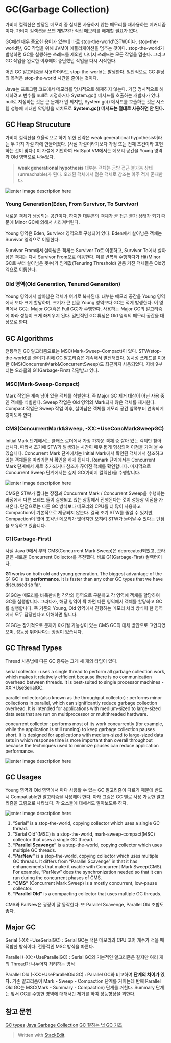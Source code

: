 # GC(Garbage Collection)

가비지 컬렉션은 할당된 메모리 중 실제론 사용하지 않는 메모리를 재사용하는 메커니즘이다. 가비지 컬렉션을 쓰면 개발자가 직접 메모리를 해제할 필요가 없다. 

GC에선 매우 중요한 용어가 있는데 바로 stop-the-world'(STW)이다. stop-the-world란, GC 작업을 위해 JVM이 애플리케이션을 멈추는 것이다. stop-the-world가 발생하면 GC를 실행하는 쓰레드를 제외한 나머지 쓰레드는 모든 작업을 멈춘다. 그리고 GC 작업을 완료한 이후에야 중단했던 작업을 다시 시작한다. 

어떤 GC 알고리즘을 사용하더라도 stop-the-world는 발생한다. 일반적으로 GC 튜닝의 목적은 stop-the-world 시간을 줄이는 것이다.

Java는 프로그램 코드에서 메모리를 명시적으로 해제하지 않는다. 가끔 명시적으로 해제하려고 변수를 null로 지정하거나 System.gc() 메서드를 호출하는 개발자가 있다. null로 지정하는 것은 큰 문제가 안 되지만, System.gc() 메서드를 호출하는 것은 시스템 성능에 지대한 악영향을 끼치므로 **System.gc() 메서드는 절대로 사용하면 안 된다.**

## GC Heap Strucuture

가비지 컬렉션을 효율적으로 하기 위한 전략은 weak generational hypothesis이라는 두 가지 가설 하에 만들어졌다. (사실 가설이라기보다 가정 또는 전제 조건이라 표현하는 것이 맞다.) 이 가설에 기반하여 HotSpot VM에서는 메모리 공간을 Young 영역과 Old 영역으로 나누었다. 

>**weak generational hypothesis**
>대부분 객체는 금방 접근 불가능 상태(unreachable)가 된다.
>오래된 객체에서 젊은 객체로 참조는 아주 적게 존재한다.

![enter image description here](https://i.stack.imgur.com/8ZtFA.png)

### Young Generation(Eden, From Survivor, To Survivor)

새로운 객체가 생성되는 공간이다. 하지만 대부분의 객체가 곧 접근 불가 상태가 되기 때문에 Minor GC에 의해서 사라져버린다.

Young 영역은 Eden, Survivor 영역으로 구성되어 있다. Eden에서 살아남은 객체는 Survivor 영역으로 이동한다. 

Survivor From에서 살아남은 객체는 Survivor To로 이동하고, Survivor To에서 살아남은 객체는 다시 Survivor From으로 이동한다. 이를 반복적 수행하다가 Hit(Minor GC로 부터 살아남은 횟수)가 임계값(Tenuring Threshold) 만큼 커진 객체들은 Old영역으로 이동한다.

### Old 영역(Old Generation, Tenured Generation)

Young 영역에서 살아남은 객체가 여기로 복사된다. 대부분 메모리 공간을 Young 영역에서 보다 크게 할당하며, 크기가 큰 만큼 Young 영역보다 GC는 적게 발생한다. 이 영역에서 GC는 Major GC(혹은 Full GC)가 수행한다. 사용하는 Major GC의 알고리즘에 따라 성능이 크게 좌지우지 된다. 일반적인 GC 튜닝은 Old 영역의 메모리 공간을 대상으로 한다.

## GC Algorithms

전통적인 GC 알고리즘으로는 MSC(Mark-Sweep-Compact)이 있다. STW(stop-the-world)를 줄이기 위해 GC 알고리즘은 계속해서 발전해왔다. 동시성 쓰레드를 이용한 CMS(ConcurrentMark&ConcurrentSweep)도 최근까지 사용되었다. 자바 9부터는 오라클의 G1(Garbage-First) 각광받고 있다. 


### MSC(Mark-Sweep-Compact)

Mark 작업은 계속 남아 있을 객체를 식별한다. 즉 Major GC 제거 대상이 아닌 사용 중인 객체를 식별한다. Sweep 작업은 Old 영역의 Mark되지 않은 객체를 제거한다. Compact 작업은 Sweep 작업 이후, 살아남은 객체를 메모리 공간 앞쪽부터 연속되게 쌓이도록 한다. 

### CMS(ConcurrentMark&Sweep, -XX:+UseConcMarkSweepGC)

 Initial Mark 단계에서는 클래스 로더에서 가장 가까운 객체 중 살아 있는 객체만 찾아 냅니다. 따라서 초기에 STW가 발생되는 시간이 매우 짧게 형성되어 이점을 가져 올 수 있습니다. 
Concurrent Mark 단계에서는 Initial Mark에서 확인된 객체에서 참조하고 있는 객체들을 따라가면서 확인을 하게 됩니다.
Remark 단계에서는 Concurrent Mark 단계에서 새로 추가되거나 참조가 끊어진 객체를 확인합니다.
마지막으로 Concurrent Sweep 단계에서는 실제 GC(가비지 컬렉션)을 수행합니다. 


![enter image description here](https://miro.medium.com/max/4356/1*cXlP_rU-UjQR5uE1Tw8dqA.png)




CMS은 STW가 짧다는 장점과 Concurrent Mark / Concurrent Sweep을 수행하는 과정에서 다른 쓰레드 들이 실행되고 있는 상황에서 진행된다는 것이 성능상 이점을 가져온다.
단점으로는 다른 GC 방식보다 메모리와 CPU를 더 많이 사용하고 Compaction이 기본적으로 제공되지 않는다. 결국 초기 STW를 줄일 수 있지만, Compaction이 없어 조각난 메모리가 많아지만 오히려 STW가 늘어날 수 있다는 단점을 보유하고 있습니다.

### G1(Garbage-First) 
사실 Java 9에서 부터 CMS(Concurrent Mark Sweep)은 deprecated되었고, 오라클은 새로운 Concurrent Collector를 추천했다. 바로 G1(Garbage-First) 컬렉터이다.

**G1**  works on both old and young generation. The biggest advantage of the G1 GC is its  **performance**. It is faster than any other GC types that we have discussed so far. 

G1GC는 메모리를 바둑판처럼 각각의 영역으로 구분하고 각 영역에 객체를 할당하여 GC를 실행합니다. 그러다가, 해당 영역이 꽉 차면 다른 영역에서 객체를 할당하고 GC를 실행합니다. 즉 기존의 Young, Old 영역에서 진행하는 메모리 처리 방식이 한 영역에서 모두 담당한다고 이해하면 됩니다.

G1GC는 장기적으로 문제가 야기될 가능성이 있는 CMS GC의 대체 방안으로 고안되었으며, 성능상 뛰어나다는 장점이 있습니다.



## GC Thread Types

Thread 사용법에 따른 GC 종류는 크게 세 개의 타입이 있다.

serial collector
: uses a single thread to perform all garbage collection work, which makes it relatively efficient because there is no communication overhead between threads. It is best-suited to single processor machines -XX:+UseSerialGC.

parallel collector(also known as the throughput collector)
: performs minor collections in parallel, which can significantly reduce garbage collection overhead. It is intended for applications with medium-sized to large-sized data sets that are run on multiprocessor or multithreaded hardware.

concurrent collector
: performs most of its work concurrently (for example, while the application is still running) to keep garbage collection pauses short. It is designed for applications with medium-sized to large-sized data sets in which response time is more important than overall throughput because the techniques used to minimize pauses can reduce application performance.

![enter image description here](https://codeahoy.com/img/blogs/gc-compared.png)

## GC Usages
Young 영역과 Old 영역에서 마다 사용할 수 있는 GC 알고리즘이 다르기 때문에 반드시 Compatiable한 알고리즘을 사용해야 한다. 아래 그림은 GC 별로 사용 가능한 알고리즘을 그림으로 나타냈다. 각 요소들에 대해서도 알아보도록 하자.

![enter image description here](https://codeahoy.com/img/blogs/gc-collectors-pairing.jpg)

1.  “Serial” is a stop-the-world, copying collector which uses a single GC thread.
2. “Serial Old”(MSC) is a stop-the-world, mark-sweep-compact(MSC) collector that uses a single GC thread.
3.  **“Parallel Scavenge”**  is a stop-the-world, copying collector which uses multiple GC threads.
4.  **“ParNew”**  is a stop-the-world, copying collector which uses multiple GC threads. It differs from “Parallel Scavenge” in that it has enhancements that make it usable with Concurrent Mark Sweep(CMS). For example, “ParNew” does the synchronization needed so that it can run during the concurrent phases of CMS.
5.  **“CMS”**  (Concurrent Mark Sweep) is a mostly concurrent, low-pause collector.
6.  **“Parallel Old”**  is a compacting collector that uses multiple GC threads.

CMS와 ParNew은 굉장이 잘 동작한다. 또 Parallel Scavenge, Parallel Old 조합도 좋다.



## Major GC

Serial (-XX:+UseSerialGC)
: Serial GC는 적은 메모리와 CPU 코어 개수가 적을 때 적합한 방식이다. 전통적인 MSC 방식을 따른다. 

Parallel  (-XX:+UseParallelGC)
: Serial GC와 기본적인 알고리즘은 같지만 여러 개의 Thread가 나누어져 처리하는 방식

Parallel Old (-XX:+UseParallelOldGC)
: Parallel GC와 비교하여 **단계의 차이가 있다.** 기존 알고리즘이 Mark - Sweep - Compaction 단계를 거치는데 반해 Parallel Old GC는 MSC(Mark - Summary - Compaction) 단계를 거친다. Summary 단계는 앞서 GC를 수행한 영역에 대해서만 제거를 하여 성능향상을 꾀한다. 



## 참고 문헌
[GC types](https://www.cubrid.org/blog/understanding-java-garbage-collection)
[Java Garbage Collection](https://d2.naver.com/helloworld/1329)
[GC 잘하는 법
](https://waspro.tistory.com/380)[GC 기초](https://codeahoy.com/2017/08/06/basics-of-java-garbage-collection/)


> Written with [StackEdit](https://stackedit.io/).
<!--stackedit_data:
eyJoaXN0b3J5IjpbMTI0ODI1NDk5OSw2MTQzMjM0MTAsLTEyNj
I3MjI0MzksMTgzOTk1NjYyOSwtMTMyNjg3NDYyMywxNDMzNzAz
NTkyLC0yMTQxNzYzNjk4LC0xODczNDA1OTQwLDExODg3Mjk2MD
UsNDQ2MjE1NDMyLDExNTcyMjk3NzQsLTEzOTUzNjIzNjYsODg5
NTU2MTE4LDE3NDY0MDU1MjEsLTIwODc2Nzk2MDZdfQ==
-->